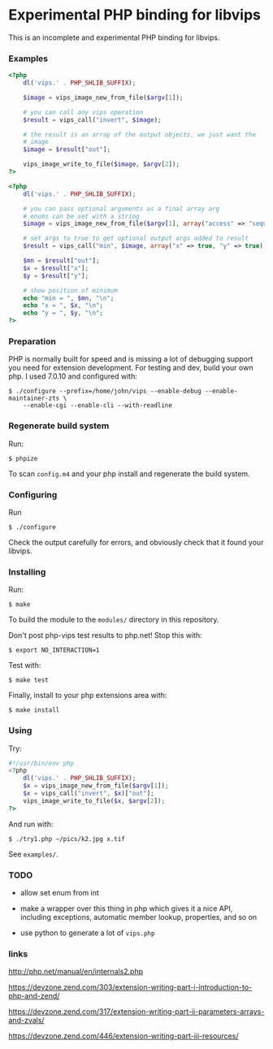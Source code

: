 # Experimental PHP binding for libvips 

This is an incomplete and experimental PHP binding for libvips.

### Examples

```php
<?php
	dl('vips.' . PHP_SHLIB_SUFFIX);

	$image = vips_image_new_from_file($argv[1]);

	# you can call any vips operation 
	$result = vips_call("invert", $image);

	# the result is an array of the output objects, we just want the
	# image
	$image = $result["out"];

	vips_image_write_to_file($image, $argv[2]);
?>
```

```php
<?php
	dl('vips.' . PHP_SHLIB_SUFFIX);

	# you can pass optional arguments as a final array arg
	# enums can be set with a string
	$image = vips_image_new_from_file($argv[1], array("access" => "sequential"));

	# set args to true to get optional output args added to result
	$result = vips_call("min", $image, array("x" => true, "y" => true));

	$mn = $result["out"];
	$x = $result["x"];
	$y = $result["y"];

	# show position of minimum
	echo "min = ", $mn, "\n";
	echo "x = ", $x, "\n";
	echo "y = ", $y, "\n";
?>
```

### Preparation

PHP is normally built for speed and is missing a lot of debugging support you
need for extension development. For testing and dev, build your own php. 
I used 7.0.10 and configured with:

```
$ ./configure --prefix=/home/john/vips --enable-debug --enable-maintainer-zts \
	--enable-cgi --enable-cli --with-readline
```

### Regenerate build system

Run:

```
$ phpize
```

To scan `config.m4` and your php install and regenerate the build system.

### Configuring

Run

```
$ ./configure 
```

Check the output carefully for errors, and obviously check that it found your
libvips.

### Installing

Run:


```
$ make
```

To build the module to the `modules/` directory in this repository. 

Don't post php-vips test results to php.net! Stop this with:


```
$ export NO_INTERACTION=1
```


Test with:


```
$ make test
```

Finally, install to your php extensions area with:

```
$ make install
```

### Using

Try:

```php
#!/usr/bin/env php
<?php
	dl('vips.' . PHP_SHLIB_SUFFIX);
	$x = vips_image_new_from_file($argv[1]);
	$x = vips_call("invert", $x)["out"];
	vips_image_write_to_file($x, $argv[2]);
?>
```

And run with:

```
$ ./try1.php ~/pics/k2.jpg x.tif
```

See `examples/`.

### TODO

* allow set enum from int

* make a wrapper over this thing in php which gives it a nice API, including
  exceptions, automatic member lookup, properties, and so on

* use python to generate a lot of `vips.php`

### links

http://php.net/manual/en/internals2.php

https://devzone.zend.com/303/extension-writing-part-i-introduction-to-php-and-zend/

https://devzone.zend.com/317/extension-writing-part-ii-parameters-arrays-and-zvals/

https://devzone.zend.com/446/extension-writing-part-iii-resources/

